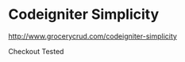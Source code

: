 Codeigniter Simplicity
=============
http://www.grocerycrud.com/codeigniter-simplicity

Checkout Tested
